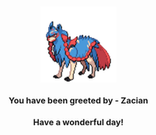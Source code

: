 <p align="center">
    <img src="https://raw.githubusercontent.com/PokeAPI/sprites/master/sprites/pokemon/888.png" width="150" height="150">
</p>
<h3 align="center">You have been greeted by - <b>Zacian</b></h3>
<h3 align="center">Have a wonderful day!</h3>
